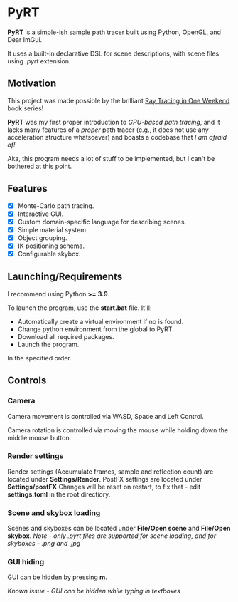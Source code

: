 # PyRT

**PyRT** is a simple-ish sample path tracer built using Python, OpenGL, and Dear ImGui.

It uses a built-in declarative DSL for scene descriptions, with scene files using *.pyrt* extension.

## Motivation

This project was made possible by the brilliant [Ray Tracing in One Weekend](https://raytracing.github.io/) book series!

**PyRT** was my first proper introduction to _GPU-based path tracing_, and it lacks many features of a _proper_ path tracer (e.g., it does not use any acceleration structure whatsoever) and boasts a codebase that _I am afraid of!_

Aka, this program needs a lot of stuff to be implemented, but I can't be bothered at this point.

## Features

- [x] Monte-Carlo path tracing.
- [x] Interactive GUI.
- [x] Custom domain-specific language for describing scenes.
- [x] Simple material system.
- [x] Object grouping.
- [x] IK positioning schema.
- [x] Configurable skybox.

## Launching/Requirements

I recommend using Python **>= 3.9**.

To launch the program, use the **start.bat** file. It'll:
- Automatically create a virtual environment if no is found.
- Change python environment from the global to PyRT.
- Download all required packages.
- Launch the program.

In the specified order.

## Controls

### Camera

Camera movement is controlled via WASD, Space and Left Control.

Camera rotation is controlled via moving the mouse while holding down the middle mouse button.

### Render settings

Render settings (Accumulate frames, sample and reflection count) are located under **Settings/Render**. PostFX settings are located under **Settings/postFX** Changes will be reset on restart, to fix that - edit **settings.toml** in the root directiory.

### Scene and skybox loading

Scenes and skyboxes can be located under **File/Open scene** and **File/Open skybox**. *Note - only .pyrt files are supported for scene loading, and for skyboxes - .png and .jpg*

### GUI hiding

GUI can be hidden by pressing **m**.

*Known issue - GUI can be hidden while typing in textboxes*
